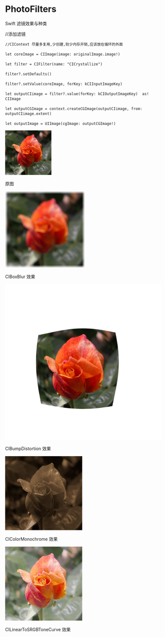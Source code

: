 # PhotoFilters
Swift 滤镜效果与种类

//添加滤镜
```
//CIContext 尽量多复用,少创建,较少内存开销,应该放在循环的外面

let coreImage = CIImage(image: originalImage.image!)

let filter = CIFilter(name: "CICrystallize")

filter?.setDefaults()

filter?.setValue(coreImage, forKey: kCIInputImageKey)

let outputCIimage = filter?.value(forKey: kCIOutputImageKey)  as! CIImage

let outputCGImage = context.createCGImage(outputCIimage, from: outputCIimage.extent)

let outputImage = UIImage(cgImage: outputCGImage!)
```

![原效果图](https://github.com/liwangwang123/FliterImages/blob/master/flower.png) 

原图

![CIBoxBlur](https://github.com/liwangwang123/FliterImages/blob/master/CIBoxBlur.png)

CIBoxBlur 效果

![CIBumpDistortion](https://github.com/liwangwang123/FliterImages/blob/master/CIBumpDistortion.png)

CIBumpDistortion 效果

![CIColorMonochrome](https://github.com/liwangwang123/FliterImages/blob/master/CIColorMonochrome.png)

CIColorMonochrome 效果

![CILinearToSRGBToneCurve](https://github.com/liwangwang123/FliterImages/blob/master/CILinearToSRGBToneCurve.png)

CILinearToSRGBToneCurve 效果
